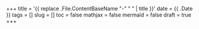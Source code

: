 +++
title = '{{ replace .File.ContentBaseName "-" " " | title }}'
date = {{ .Date }}
tags = []
slug = []
toc = false
mathjax = false
mermaid = false
draft = true
+++
